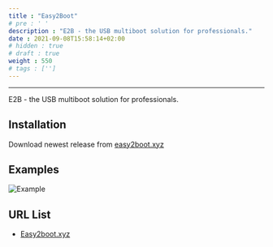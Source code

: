 ```yaml
---
title : "Easy2Boot"
# pre : ' '
description : "E2B - the USB multiboot solution for professionals."
date : 2021-09-08T15:58:14+02:00
# hidden : true
# draft : true
weight : 550
# tags : ['']
---
```


---

E2B - the USB multiboot solution for professionals.

## Installation

Download newest release from [easy2boot.xyz](https://easy2boot.xyz/download/)

## Examples

![Example](images/example1.png)

## URL List

- [Easy2boot.xyz](https://easy2boot.xyz/)
